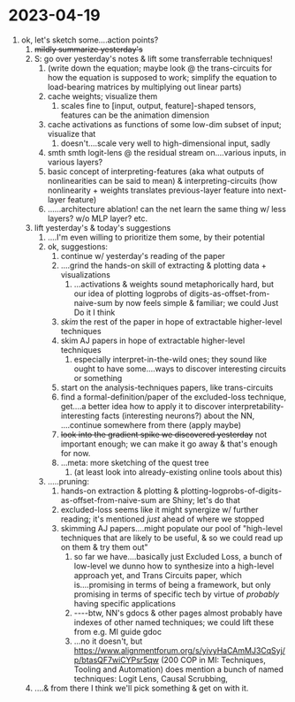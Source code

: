 # 2023-04-19

1. ok, let's sketch some....action points?
    1. ~~mildly summarize yesterday's~~
    1. S: go over yesterday's notes & lift some transferrable techniques!
        1. (write down the equation; maybe look @ the trans-circuits for how the equation is supposed to work; simplify the equation to load-bearing matrices by multiplying out linear parts)
        1. cache weights; visualize them
            1. scales fine to [input, output, feature]-shaped tensors, features can be the animation dimension
        1. cache activations as functions of some low-dim subset of input; visualize that
            1. doesn't....scale very well to high-dimensional input, sadly
        1. smth smth logit-lens @ the residual stream on....various inputs, in various layers?
        1. basic concept of interpreting-features (aka what outputs of nonlinearities can be said to mean) & interpreting-circuits (how nonlinearity + weights translates previous-layer feature into next-layer feature)
        1. ......architecture ablation! can the net learn the same thing w/ less layers? w/o MLP layer? etc.
    1. lift yesterday's & today's suggestions
        1. ....I'm even willing to prioritize them some, by their potential
        1. ok, suggestions:
            1. continue w/ yesterday's reading of the paper
            1. ....grind the hands-on skill of extracting & plotting data + visualizations
                1. ...activations & weights sound metaphorically hard, but our idea of plotting logprobs of digits-as-offset-from-naive-sum by now feels simple & familiar; we could Just Do it I think
            1. _skim_ the rest of the paper in hope of extractable higher-level techniques
            1. skim AJ papers in hope of extractable higher-level techniques
                1. especially interpret-in-the-wild ones; they sound like ought to have some....ways to discover interesting circuits or something
            1. start on the analysis-techniques papers, like trans-circuits
            1. find a formal-definition/paper of the excluded-loss technique, get....a better idea how to apply it to discover interpretability-interesting facts (interesting neurons?) about the NN, ....continue somewhere from there (apply maybe)
            1. ~~look into the gradient spike we discovered yesterday~~ not important enough; we can make it go away & that's enough for now.
            1. ...meta: more sketching of the quest tree
                1. (at least look into already-existing online tools about this)
        1. .....pruning:
            1. hands-on extraction & plotting & plotting-logprobs-of-digits-as-offset-from-naive-sum are Shiny; let's do that
            1. excluded-loss seems like it might synergize w/ further reading; it's mentioned _just_ ahead of where we stopped
            1. skimming AJ papers....might populate our pool of "high-level techniques that are likely to be useful, & so we could read up on them & try them out"
                1. so far we have....basically just Excluded Loss, a bunch of low-level we dunno how to synthesize into a high-level approach yet, and Trans Circuits paper, which is....promising in terms of being a framework, but only promising in terms of specific tech by virtue of _probably_ having specific applications
                1. ----btw, NN's gdocs & other pages almost probably have indexes of other named techniques; we could lift these from e.g. MI guide gdoc
                1. ...no it doesn't, but https://www.alignmentforum.org/s/yivyHaCAmMJ3CqSyj/p/btasQF7wiCYPsr5qw (200 COP in MI: Techniques, Tooling and Automation) does mention a bunch of named techniques: Logit Lens, Causal Scrubbing, 
    1. ....& from there I think we'll pick something & get on with it.